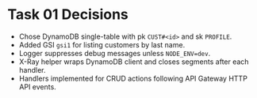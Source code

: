 # Task 01 Decisions

- Chose DynamoDB single-table with pk `CUST#<id>` and sk `PROFILE`.
- Added GSI `gsi1` for listing customers by last name.
- Logger suppresses debug messages unless `NODE_ENV=dev`.
- X-Ray helper wraps DynamoDB client and closes segments after each handler.
- Handlers implemented for CRUD actions following API Gateway HTTP API events.
